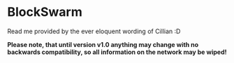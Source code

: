 # BlockSwarm

Read me provided by the ever eloquent wording of Cillian :D

**Please note, that until version v1.0 anything may change with no backwards compatibility, so all information on the network may be wiped!**

